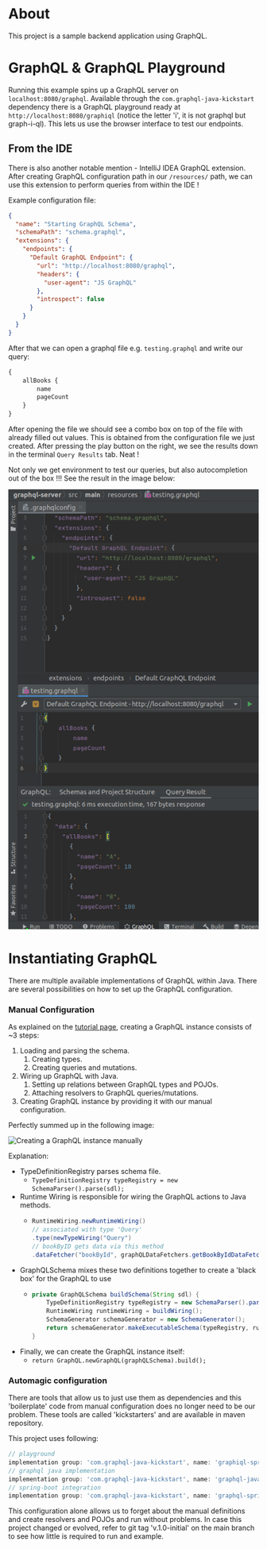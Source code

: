 # About
This project is a sample backend application using GraphQL.

# GraphQL & GraphQL Playground
Running this example spins up a GraphQL server on `localhost:8080/graphql`. Available through 
the `com.graphql-java-kickstart` dependency there is a GraphQL playground ready at `http://localhost:8080/graphiql` 
(notice the letter 'i', it is not graphql but graph-i-ql). This lets us use the browser interface to test
our endpoints. 

## From the IDE
There is also another notable mention - IntelliJ IDEA GraphQL extension. After creating GraphQL configuration path 
in our `/resources/` path, we can use this extension to perform queries from within the IDE !

Example configuration file:

```json
{
  "name": "Starting GraphQL Schema",
  "schemaPath": "schema.graphql",
  "extensions": {
    "endpoints": {
      "Default GraphQL Endpoint": {
        "url": "http://localhost:8080/graphql",
        "headers": {
          "user-agent": "JS GraphQL"
        },
        "introspect": false
      }
    }
  }
}
```

After that we can open a graphql file e.g. `testing.graphql` and write our query:

```graphql
{
    allBooks {
        name
        pageCount
    }
}
```

After opening the file we should see a combo box on top of the file with already filled out values. This is
obtained from the configuration file we just created. After pressing the play button on the right, we see the
results down in the terminal `Query Results` tab. Neat !

Not only we get environment to test our queries, but also autocompletion out of the box !!! See the result in the
image below:

![GraphQL from within IntelliJ](./src/main/resources/static/graphql-idea-plugin.png)

# Instantiating GraphQL
There are multiple available implementations of GraphQL within Java. There are several possibilities on 
how to set up the GraphQL configuration.

### Manual Configuration
As explained on the [tutorial page](https://www.graphql-java.com/tutorials/getting-started-with-spring-boot#book-datafetcher),
creating a GraphQL instance consists of ~3 steps:
1. Loading and parsing the schema.
   1. Creating types.
   2. Creating queries and mutations.
2. Wiring up GraphQL with Java.
   1. Setting up relations between GraphQL types and POJOs.
   2. Attaching resolvers to GraphQL queries/mutations.
3. Creating GraphQL instance by providing it with our manual configuration.

Perfectly summed up in the following image:

![Creating a GraphQL instance manually](https://www.graphql-java.com/assets/images/graphql_creation-60b6d6a3c7d351a8b748cdb266225a68.png)

Explanation:
- TypeDefinitionRegistry parses schema file.
  - `TypeDefinitionRegistry typeRegistry = new SchemaParser().parse(sdl);`
- Runtime Wiring is responsible for wiring the GraphQL actions to Java methods.
  - ```java
    RuntimeWiring.newRuntimeWiring()
    // associated with type 'Query'
    .type(newTypeWiring("Query")
    // bookByID gets data via this method
    .dataFetcher("bookById", graphQLDataFetchers.getBookByIdDataFetcher()))
    ```
- GraphQLSchema mixes these two definitions together to create a 'black box' for the GraphQL to use
  - ```java
    private GraphQLSchema buildSchema(String sdl) {
        TypeDefinitionRegistry typeRegistry = new SchemaParser().parse(sdl);
        RuntimeWiring runtimeWiring = buildWiring();
        SchemaGenerator schemaGenerator = new SchemaGenerator();
        return schemaGenerator.makeExecutableSchema(typeRegistry, runtimeWiring);
    }
    ```
- Finally, we can create the GraphQL instance itself:
  - `return GraphQL.newGraphQL(graphQLSchema).build();`

### Automagic configuration
There are tools that allow us to just use them as dependencies and this 'boilerplate' code from manual 
configuration does no longer need to be our problem. These tools are called 'kickstarters' and are available
in maven repository.

This project uses following: 
```groovy
// playground
implementation group: 'com.graphql-java-kickstart', name: 'graphiql-spring-boot-starter', version: '11.1.0'
// graphql java implementation
implementation group: 'com.graphql-java-kickstart', name: 'graphql-java-tools', version: '12.0.2'
// spring-boot integration
implementation group: 'com.graphql-java-kickstart', name: 'graphql-spring-boot-starter', version: '12.0.0'
```

This configuration alone allows us to forget about the manual definitions and create resolvers and POJOs 
and run without problems. In case this project changed or evolved, refer to git tag 'v.1.0-initial' on the
main branch to see how little is required to run and example.